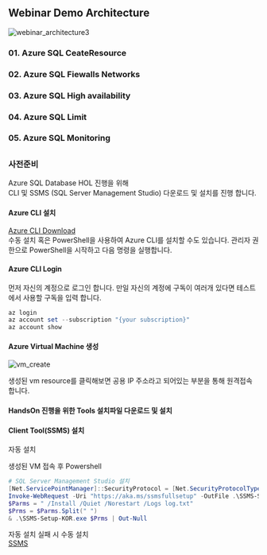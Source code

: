 
## Webinar Demo Architecture


![webinar_architecture3](https://user-images.githubusercontent.com/82139935/114117694-3742e200-9922-11eb-9f4b-e1be3050e6e0.PNG)




### 01. Azure SQL CeateResource
### 02. Azure SQL Fiewalls Networks
### 03. Azure SQL High availability
### 04. Azure SQL Limit
### 05. Azure SQL Monitoring
##              



### 사전준비
Azure SQL Database HOL 진행을 위해  
CLI 및 SSMS (SQL Server Management Studio) 다운로드 및 설치를 진행 합니다.

#### Azure CLI 설치
[Azure CLI Download](https://aka.ms/installazurecliwindows)  
수동 설치 혹은 PowerShell을 사용하여 Azure CLI를 설치할 수도 있습니다.
관리자 권한으로 PowerShell을 시작하고 다음 명령을 실행합니다.

#### Azure CLI Login
먼저 자신의 계정으로 로그인 합니다.
만일 자신의 계정에 구독이 여러개 있다면 테스트에서 사용할 구독을 입력 합니다.
```powershell
az login 
az account set --subscription "{your subscription}"
az account show
```

#### Azure Virtual Machine 생성

![vm_create](https://user-images.githubusercontent.com/82139935/114143692-6c195e00-994f-11eb-8e63-26243f09f75c.PNG)


생성된 vm resource를 클릭해보면 공용 IP 주소라고 되어있는 부분을 통해 원격접속 합니다.


#### HandsOn 진행을 위한 Tools 설치파일 다운로드 및 설치
#### Client Tool(SSMS) 설치
자동 설치

생성된 VM 접속 후 Powershell

```powershell
# SQL Server Management Studio 설치
[Net.ServicePointManager]::SecurityProtocol = [Net.SecurityProtocolType]::Tls12
Invoke-WebRequest -Uri "https://aka.ms/ssmsfullsetup" -OutFile .\SSMS-Setup-KOR.exe; 
$Parms = " /Install /Quiet /Norestart /Logs log.txt"
$Prms = $Parms.Split(" ")
& .\SSMS-Setup-KOR.exe $Prms | Out-Null
```
자동 설치 실패 시 수동 설치  
[SSMS](https://docs.microsoft.com/ko-kr/sql/ssms/download-sql-server-management-studio-ssms?view=sql-server-ver15)  
